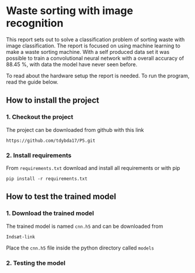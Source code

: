 # Waste sorting with image recognition

This report sets out to solve a classification problem of sorting waste with image classification. The report is focused on using machine learning to make a waste sorting machine. With a self produced data set it was possible to train a convolutional neural network with a overall accuracy of 88.45 \%, with data the model have never seen before.

To read about the hardware setup the report is needed. To run the program, read the guide below.

## How to install the project

### 1. Checkout the project
The project can be downloaded from github with this link

    https://github.com/tdybda17/P5.git
    
### 2. Install requirements
From `requirements.txt` download and install all requirements or with pip

    pip install -r requirements.txt
    
    
## How to test the trained model

### 1. Download the trained model
The trained model is named `cnn.h5` and can be downloaded from

    Indsæt-link
    
Place the `cnn.h5` file inside the python directory called `models`
    
### 2. Testing the model


